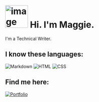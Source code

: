 # <img width="72" height="72" alt="image" src="https://github.com/user-attachments/assets/4b0fe12f-9ecc-4ddb-88b8-f794eac264ff" /> Hi. I'm Maggie.

I'm a Technical Writer.

## I know these languages:
![Markdown](https://img.shields.io/badge/Markdown-black?style=for-the-badge&logo=markdown&logoColor=white&logoSize=auto)
![HTML](https://img.shields.io/badge/HTML-blue?style=for-the-badge&logo=html5&logoColor=black&logoSize=auto)
![CSS](https://img.shields.io/badge/CSS-green?style=for-the-badge&logo=html5&logoSize=auto)

## Find me here:

[![Portfolio](https://img.shields.io/badge/Portfolio-orange?style=for-the-badge&logo=html5&logoSize=auto)](https://www.linkedin.com/in/magda-tomaszewska-sosnowska-616086191/)



